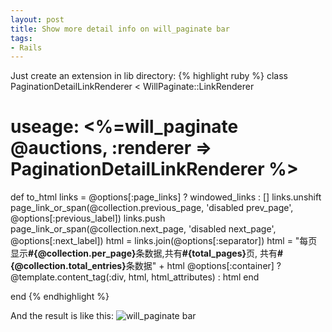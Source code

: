 ```yaml
---
layout: post
title: Show more detail info on will_paginate bar
tags:
- Rails
---
```


Just create an extension in lib directory:
{% highlight ruby %}
class PaginationDetailLinkRenderer < WillPaginate::LinkRenderer

  # useage: <%=will_paginate @auctions, :renderer => PaginationDetailLinkRenderer %>

  def to_html
    links = @options[:page_links] ? windowed_links : []
    links.unshift page_link_or_span(@collection.previous_page, 'disabled prev_page', @options[:previous_label])
    links.push    page_link_or_span(@collection.next_page,     'disabled next_page', @options[:next_label])
    html = links.join(@options[:separator])
    html = "每页显示<b>#{@collection.per_page}</b>条数据,共有<b>#{total_pages}</b>页,  共有<b>#{@collection.total_entries}</b>条数据" + html
    @options[:container] ? @template.content_tag(:div, html, html_attributes) : html
  end

end
{% endhighlight %}

And the result is like this:
![will_paginate bar](/images/posts/2010-08-08-paginate-bar.jpg "will_paginate bar")